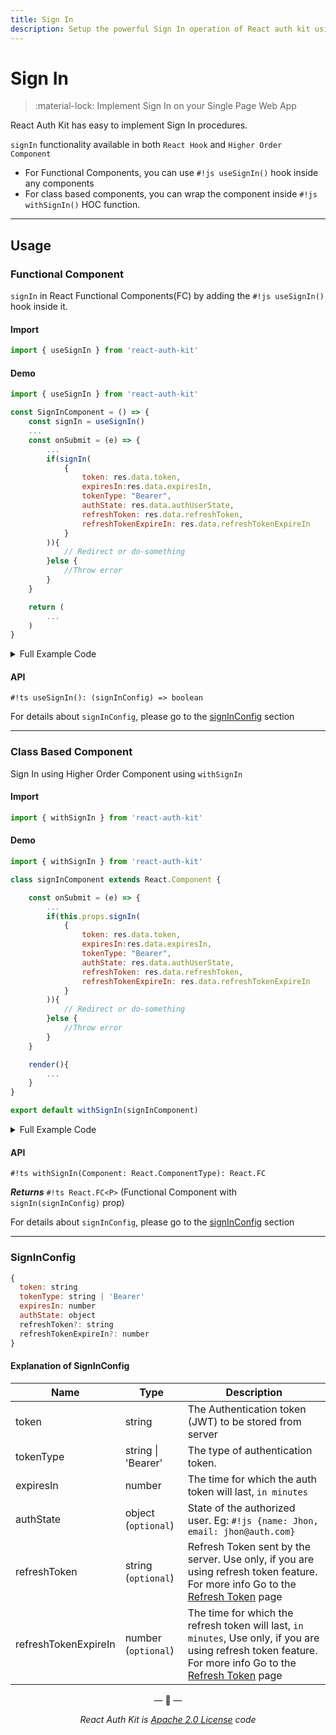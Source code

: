 ```yaml
---
title: Sign In 
description: Setup the powerful Sign In operation of React auth kit using both React Hook and Higher Order Component.
---
```


# Sign In

> :material-lock: Implement Sign In on your Single Page Web App

React Auth Kit has easy to implement Sign In procedures.

`signIn` functionality available in both `React Hook` and `Higher Order Component`

- For Functional Components, you can use `#!js useSignIn()` hook inside any components
- For class based components, you can wrap the component inside `#!js withSignIn()` HOC function.

<div data-ea-publisher="authkitarkadipme" data-ea-type="text" data-ea-keywords="web|react|javascript|python|database|node|mongo" id="signin"></div>

---

## Usage

### Functional Component

`signIn` in React Functional Components(FC) by adding the `#!js useSignIn()` hook inside it.

#### Import

```js
import { useSignIn } from 'react-auth-kit'
```

#### Demo

```jsx title="SignIn.js" hl_lines="1 4 8 9 10 11 12 13 14 15"
import { useSignIn } from 'react-auth-kit'

const SignInComponent = () => {
    const signIn = useSignIn()
    ...
    const onSubmit = (e) => {
        ...
        if(signIn(
            {
                token: res.data.token,
                expiresIn:res.data.expiresIn,
                tokenType: "Bearer",
                authState: res.data.authUserState,
                refreshToken: res.data.refreshToken,                    // Only if you are using refreshToken feature
                refreshTokenExpireIn: res.data.refreshTokenExpireIn     // Only if you are using refreshToken feature
            }
        )){
            // Redirect or do-something
        }else {
            //Throw error
        }
    }

    return (
        ...
    )
}
```

<details>
    <summary>Full Example Code</summary>
    <br>

```jsx hl_lines="3 6 14 15 16 17 18 19 20 21 22"
import React from "react"
import axios from 'axios'
import { useSignIn } from 'react-auth-kit'

const SignInComponent = () => {
    const signIn = useSignIn()
    const [formData, setFormData] = React.useState({email: '', password: ''})

    const onSubmit = (e) => {
        e.preventDefault()
        axios.post('/api/login', formData)
            .then((res)=>{
                if(res.status === 200){
                    if(signIn(
                        {
                            token: res.data.token,
                            expiresIn:res.data.expiresIn,
                            tokenType: "Bearer",
                            authState: res.data.authUserState,
                            refreshToken: res.data.refreshToken,                    // Only if you are using refreshToken feature
                            refreshTokenExpireIn: res.data.refreshTokenExpireIn     // Only if you are using refreshToken feature
                        }
                    )){ // Only if you are using refreshToken feature
                        // Redirect or do-something
                    }else {
                        //Throw error
                    }
                }
            })
    }

    return (
        <form onSubmit={onSubmit}>
            <input type={"email"} onChange={(e)=>setFormData({...formData, email: e.target.value})}/>
            <input type={"password"} onChange={(e)=>setFormData({...formData, password: e.target.value})}/>

            <button>Submit</button>
        </form>
    )
}
```

</details>

#### API

`#!ts useSignIn(): (signInConfig) => boolean`

For details about `signInConfig`, please go to the [signInConfig](#signinconfig) section

---

### Class Based Component

Sign In using Higher Order Component using `withSignIn`

#### Import

```js
import { withSignIn } from 'react-auth-kit'
```

#### Demo

```jsx title="SignIn.js" hl_lines="1 7 8 9 10 11 12 13 14 15"
import { withSignIn } from 'react-auth-kit'

class signInComponent extends React.Component {

    const onSubmit = (e) => {
        ...
        if(this.props.signIn(
            {
                token: res.data.token,
                expiresIn:res.data.expiresIn,
                tokenType: "Bearer",
                authState: res.data.authUserState,
                refreshToken: res.data.refreshToken,                    // Only if you are using refreshToken feature
                refreshTokenExpireIn: res.data.refreshTokenExpireIn     // Only if you are using refreshToken feature
            }
        )){
            // Redirect or do-something
        }else {
            //Throw error
        }
    }

    render(){
        ...
    }
}

export default withSignIn(signInComponent)
```

<details>
    <summary>Full Example Code</summary>
    <br>

```jsx
import React from 'react'
import axios from 'axios'
import { withSignIn } from 'react-auth-kit'

class signInComponent extends React.Component {
    state={email: '', password: ''}

    onSubmit = (e) => {
        e.preventDefault()
        axios.post('/api/login', this.state)
            .then((res)=>{
                if(res.status === 200){
                    if(this.props.signIn(
                        {
                            token: res.data.token,
                            expiresIn:res.data.expiresIn,
                            tokenType: "Bearer",
                            authState: res.data.authUserState,
                            refreshToken: res.data.refreshToken,                    // Only if you are using refreshToken feature
                            refreshTokenExpireIn: res.data.refreshTokenExpireIn     // Only if you are using refreshToken feature
                        }
                    )){
                        // Redirect or do-something
                    }else {
                        //Throw error
                    }
                }
            })
    }

    render(){
        return (
            <form onSubmit={onSubmit}>
                <input type={"email"} onChange={(e)=>this.setState({...this.state, email: e.target.value})}/>
                <input type={"password"} onChange={(e)=>this.setState({...this.state, password: e.target.value})}/>

                <button>Submit</button>
            </form>
        )
    }
}

export default withSignIn(signInComponent)

```

</details>

#### API

`#!ts withSignIn(Component: React.ComponentType): React.FC`

_**Returns**_  `#!ts React.FC<P>` (Functional Component with `signIn(signInConfig)` prop)

For details about `signInConfig`, please go to the [signInConfig](#signinconfig) section

---

### SignInConfig

```js
{
  token: string
  tokenType: string | 'Bearer'
  expiresIn: number
  authState: object
  refreshToken?: string
  refreshTokenExpireIn?: number
}
```

#### Explanation of SignInConfig

| Name                 | Type                | Description                                                                                                                                                                  |
|----------------------|---------------------|------------------------------------------------------------------------------------------------------------------------------------------------------------------------------|
| token                | string              | The Authentication token (JWT) to be stored from server                                                                                                                      |
| tokenType            | string  \| 'Bearer' | The type of authentication token.                                                                                                                                            |
| expiresIn            | number              | The time for which the auth token will last, `in minutes`                                                                                                                    |
| authState            | object (`optional`) | State of the authorized user. Eg: `#!js {name: Jhon, email: jhon@auth.com}`                                                                                                  |
| refreshToken         | string (`optional`) | Refresh Token sent by the server. Use only, if you are using refresh token feature. For more info Go to the [Refresh Token](./refreshtoken.md) page                             |
| refreshTokenExpireIn | number (`optional`) | The time for which the refresh token will last, `in minutes`, Use only, if you are using refresh token feature. For more info Go to the [Refresh Token](./refreshtoken.md) page |

<p align="center">&mdash; 🔑  &mdash;</p>
<p align="center"><i>React Auth Kit is <a href="https://github.com/react-auth-kit/react-auth-kit/blob/master/LICENSE">Apache 2.0 License</a> code</i></p>
